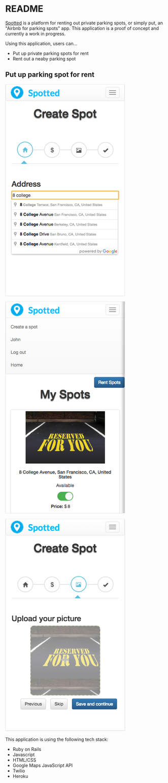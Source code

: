 # README

[Spotted][] is a platform for renting out private parking spots, or simply put, an "Airbnb for parking spots" app.
This application is a proof of concept and currently a work in progress.

[Spotted]: https://spottedparking.herokuapp.com/ "Spotted"


Using this application, users can...
* Put up private parking spots for rent
* Rent out a neaby parking spot

## Put up parking spot for rent

![alt tag](https://github.com/u-sky/Spotted/blob/master/rent-out-1.png)

![alt tag](https://github.com/u-sky/Spotted/blob/master/rent-out-2.png)

![alt tag](https://github.com/u-sky/Spotted/blob/master/rent-out-3.png)


This application is using the following tech stack:
* Ruby on Rails
* Javascript
* HTML/CSS
* Google Maps JavaScript API
* Twilio
* Heroku
